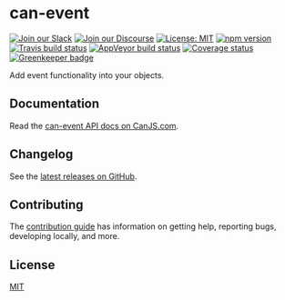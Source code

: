 # can-event

[![Join our Slack](https://img.shields.io/badge/slack-join%20chat-611f69.svg)](https://www.bitovi.com/community/slack?utm_source=badge&utm_medium=badge&utm_campaign=pr-badge&utm_content=badge)
[![Join our Discourse](https://img.shields.io/discourse/https/forums.bitovi.com/posts.svg)](https://forums.bitovi.com/?utm_source=badge&utm_medium=badge&utm_campaign=pr-badge&utm_content=badge)
[![License: MIT](https://img.shields.io/badge/license-MIT-blue.svg)](https://github.com/canjs/can-event/blob/master/LICENSE.md)
[![npm version](https://badge.fury.io/js/can-event.svg)](https://www.npmjs.com/package/can-event)
[![Travis build status](https://travis-ci.org/canjs/can-event.svg?branch=master)](https://travis-ci.org/canjs/can-event)
[![AppVeyor build status](https://ci.appveyor.com/api/projects/status/github/canjs/can-event?branch=master&svg=true)](https://ci.appveyor.com/project/matthewp/can-event)
[![Coverage status](https://coveralls.io/repos/github/canjs/can-event/badge.svg?branch=master)](https://coveralls.io/github/canjs/can-event?branch=master)
[![Greenkeeper badge](https://badges.greenkeeper.io/canjs/can-event.svg)](https://greenkeeper.io/)

Add event functionality into your objects.

## Documentation

Read the [can-event API docs on CanJS.com](https://canjs.com/doc/can-event.html).

## Changelog

See the [latest releases on GitHub](https://github.com/canjs/can-event/releases).

## Contributing

The [contribution guide](https://github.com/canjs/can-event/blob/master/CONTRIBUTING.md) has information on getting help, reporting bugs, developing locally, and more.

## License

[MIT](https://github.com/canjs/can-event/blob/master/LICENSE.md)
